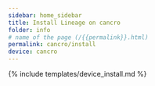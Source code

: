 ```yaml
---
sidebar: home_sidebar
title: Install Lineage on cancro
folder: info
# name of the page (/{{permalink}}.html)
permalink: cancro/install
device: cancro
---
```

{% include templates/device_install.md %}
